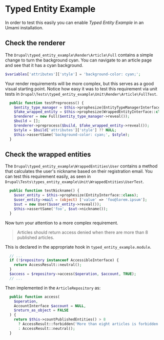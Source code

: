 # Typed Entity Example

In order to test this easily you can enable _Typed Entity Example_ in an Umami
installation.

## Check the renderer

The `Drupal\typed_entity_example\Render\Article\Full` contains a simple change
to turn the background cyan. You can navigate to an article page and see that it
has a cyan background.

```php
$variables['attributes']['style'] = 'background-color: cyan;';
```

Your render requirements will be more complex, but this serves as a good visual
starting point. Notice how easy it was to test this requirement via unit tests
in `Drupal\Tests\typed_entity_example\Unit\Render\Article\FullTest`.

```php
  public function testPreprocess() {
    $entity_type_manager = $this->prophesize(EntityTypeManagerInterface::class);
    $fake_wrapped_entity = $this->prophesize(WrappedEntityInterface::class);
    $renderer = new Full($entity_type_manager->reveal());
    $build = [];
    $renderer->preprocess($build, $fake_wrapped_entity->reveal());
    $style = $build['attributes']['style'] ?? NULL;
    $this->assertSame('background-color: cyan;', $style);
  }
```

## Check the wrapped entities

The `Drupal\typed_entity_example\WrappedEntities\User` contains a method that
calculates the user's nickname based on their registration email. You can test
this requirement easily, as seen in
`Drupal\Tests\types_entity_example\Unit\WrappedEntities\UserTest`.

```php
  public function testNickname() {
    $user_entity = $this->prophesize(EntityInterface::class);
    $user_entity->mail = (object) ['value' => 'foo@lorem.ipsum'];
    $sut = new User($user_entity->reveal());
    $this->assertSame('foo', $sut->nickname());
  }
```

Now turn your attention to a more complex requirement.

> Articles should return access denied when there are more than 8 published
> articles.

This is declared in the appropriate hook in `typed_entity_example.module`.

```php
  // ...
  if (!$repository instanceof AccessibleInterface) {
    return AccessResult::neutral();
  }
  $access = $repository->access($operation, $account, TRUE);
  // ...
```

Then implemented in the `ArticleRepository` as:

```php
  public function access(
    $operation,
    AccountInterface $account = NULL,
    $return_as_object = FALSE
  ) {
    return $this->countPublishedEntities() > 8
      ? AccessResult::forbidden('More than eight articles is forbidden.')
      : AccessResult::neutral();
  }
```
